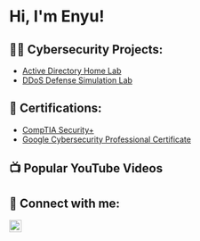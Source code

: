 <h1>Hi, I'm Enyu! </h1>

<h2>👨‍💻 Cybersecurity Projects:</h2>

  - [Active Directory Home Lab](https://github.com/enyucyber/sth)
  - [DDoS Defense Simulation Lab](https://github.com/enyucyber/DDoS_Defense)

<h2>📃 Certifications:</h2>

  - [CompTIA Security+](https://www.credly.com/badges/d16b84c3-77a6-4c63-b060-c98904a9e61d/linked_in_profile)
  - [Google Cybersecurity Professional Certificate](https://coursera.org/share/21865c888cadab1ed1b01225a84ba66a)
  

  

<h2>📺 Popular YouTube Videos</h2>
  
 

<h2> 🤳 Connect with me:</h2>

<!--[<img align="left" alt="JoshMadakor | YouTube" width="22px" src="https://cdn.jsdelivr.net/npm/simple-icons@v3/icons/youtube.svg" />][youtube]
[<img align="left" alt="JoshMadakor | Twitter" width="22px" src="https://cdn.jsdelivr.net/npm/simple-icons@v3/icons/twitter.svg" />][twitter]-->
[<img align="left" alt="enyucyber | LinkedIn" width="22px" src="https://cdn.jsdelivr.net/npm/simple-icons@v3/icons/linkedin.svg" />][linkedin]
<!--[<img align="left" alt="JoshMadakor | Instagram" width="22px" src="https://cdn.jsdelivr.net/npm/simple-icons@v3/icons/instagram.svg" />][instagram]-->

<!--[twitter]: https://twitter.com/joshmadakor
[youtube]: https://www.youtube.com/c/joshmadakor
[instagram]: https://www.instagram.com/joshmadakor/-->
[linkedin]: https://linkedin.com/in/enyu-ma-279280292/

<!--
**joshmadakor1/joshmadakor1** is a ✨ _special_ ✨ repository because its `README.md` (this file) appears on your GitHub profile.

Here are some ideas to get you started:

- 🔭 I’m currently working on ...
- 🌱 I’m currently learning ...
- 👯 I’m looking to collaborate on ...
- 🤔 I’m looking for help with ...
- 💬 Ask me about ...
- 📫 How to reach me: ...
- 😄 Pronouns: ...
- ⚡ Fun fact: ...
-->
